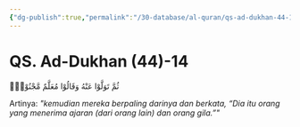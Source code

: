 ```yaml
---
{"dg-publish":true,"permalink":"/30-database/al-quran/qs-ad-dukhan-44-14/"}
---
```



# QS. Ad-Dukhan (44)-14
ثُمَّ تَوَلَّوْا عَنْهُ وَقَالُوْا مُعَلَّمٌ مَّجْنُوْنٌۘ 

Artinya: *"kemudian mereka berpaling darinya dan berkata, “Dia itu orang yang menerima ajaran (dari orang lain) dan orang gila.”"*
